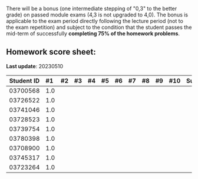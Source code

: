 There will be a bonus (one intermediate stepping of "0,3" to the better grade) on passed module exams (4,3 is not upgraded to 4,0). The bonus is applicable to the exam period directly following the lecture period (not to the exam repetition) and subject to the condition that the student passes the mid-term of successfully **completing 75% of the homework problems**. 


## Homework score sheet:

**Last update**: 20230510

| Student ID | #1   | #2   | #3   | #4   | #5   | #6   | #7   | #8   | #9   | #10  | Sum  |
| ---------- | :--- | :--- | :--- | :--- | :--- | :--- | :--- | :--- | :--- | :--- | :--- |
| 03700568   | 1.0  |  |  |  |  |  |  |  |  |  |  |
| 03726522   | 1.0  |  |  |  |  |  |  |  |  |  |  |
| 03741046   | 1.0  |  |  |  |  |  |  |  |  |  |  |
| 03728523   | 1.0  |  |  |  |  |  |  |  |  |  |  |
| 03739754   | 1.0  |  |  |  |  |  |  |  |  |  |  |
| 03780398   | 1.0  |  |  |  |  |  |  |  |  |  |  |
| 03708900   | 1.0  |  |  |  |  |  |  |  |  |  |  |
| 03745317   | 1.0  |  |  |  |  |  |  |  |  |  |  |
| 03723264   | 1.0  |  |  |  |  |  |  |  |  |  |  |